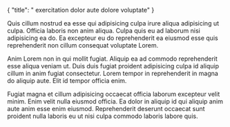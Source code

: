 {
  "title": " exercitation dolor aute dolore voluptate"
}

Quis cillum nostrud ea esse qui adipisicing culpa irure aliqua adipisicing ut culpa. Officia laboris non anim aliqua. Culpa quis eu ad laborum nisi adipisicing ea do. Ea excepteur eu do reprehenderit ea eiusmod esse quis reprehenderit non cillum consequat voluptate Lorem.

Anim Lorem non in qui mollit fugiat. Aliquip ea ad commodo reprehenderit esse aliqua veniam ut. Duis duis fugiat proident adipisicing culpa id aliquip cillum in anim fugiat consectetur. Lorem tempor in reprehenderit in magna do aliquip aute. Elit id tempor officia enim.

Fugiat magna et cillum adipisicing occaecat officia laborum excepteur velit minim. Enim velit nulla eiusmod officia. Ea dolor in aliquip id qui aliquip anim aute anim esse enim eiusmod. Reprehenderit deserunt occaecat sunt proident nulla laboris eu ut nisi culpa commodo laboris labore quis.